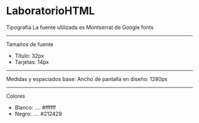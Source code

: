 # LaboratorioHTML


Tipografía
La fuente utilizada es Montserrat de Google fonts 

---

Tamaños de fuente
- Título: 32px
- Tarjetas: 14px

---

Medidas y espaciados base:
Ancho de pantalla en diseño: 1280px

---

Colores
- Blanco: .... #ffffff
- Negro: .... #212429
